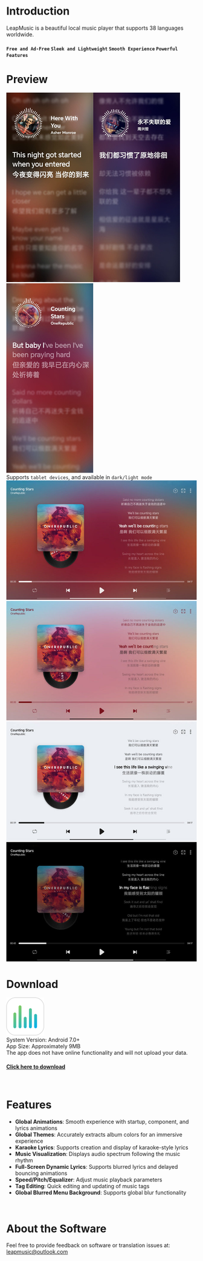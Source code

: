 # Introduction
LeapMusic is a beautiful local music player that supports 38 languages worldwide.
#### `Free and Ad-Free` `Sleek and Lightweight` `Smooth Experience` `Powerful Features`

# Preview
![leapmusic](images/11.jpg)![leapmusic](images/12.jpg)![leapmusic](images/13.jpg)\
Supports `tablet devices`, and available in `dark/light mode`
![leapmusic](images/21.jpg)
![leapmusic](images/22.jpg)
![leapmusic](images/23.jpg)
![leapmusic](images/24.jpg)

# Download
![leapmusic](images/icon.png)\
System Version: Android 7.0+\
App Size: Approximately 9MB\
The app does not have online functionality and will not upload your data.

#### [Click here to download](https://github.com/xtdf/LeapMusic/releases)

<br>

# Features
* __Global Animations__: Smooth experience with startup, component, and lyrics animations
* __Global Themes__: Accurately extracts album colors for an immersive experience
* __Karaoke Lyrics__: Supports creation and display of karaoke-style lyrics
* __Music Visualization__: Displays audio spectrum following the music rhythm
* __Full-Screen Dynamic Lyrics__: Supports blurred lyrics and delayed bouncing animations
* __Speed/Pitch/Equalizer__: Adjust music playback parameters
* __Tag Editing__: Quick editing and updating of music tags
* __Global Blurred Menu Background__: Supports global blur functionality

<br>

# About the Software
Feel free to provide feedback on software or translation issues at:\
leapmusic@outlook.com